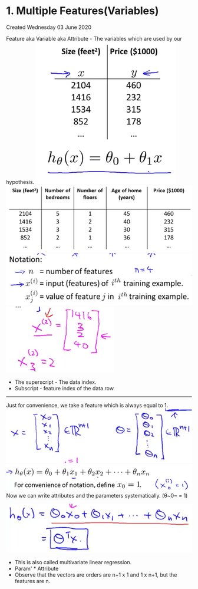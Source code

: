 # 1. Multiple Features(Variables)
Created Wednesday 03 June 2020

Feature aka Variable aka Attribute - The variables which are used by our hypothesis.
![](./1._Multiple_Features(Variables)/pasted_image.png)![](./1._Multiple_Features(Variables)/pasted_image001.png)
![](./1._Multiple_Features(Variables)/pasted_image002.png)
![](./1._Multiple_Features(Variables)/pasted_image003.png)

* The superscript - The data index.
* Subscript - feature index of the data row.


*****

Just for convenience, we take a feature which is always equal to 1.
![](./1._Multiple_Features(Variables)/pasted_image007.png)
![](./1._Multiple_Features(Variables)/pasted_image005.png)
Now we can write attributes and the parameters systematically. (θ~0~ = 1)

![](./1._Multiple_Features(Variables)/pasted_image008.png)

* This is also called multivariate linear regression.
* Param' * Attribute
* Observe that the vectors are orders are n+1 x 1 and 1 x n+1, but the features are n.


